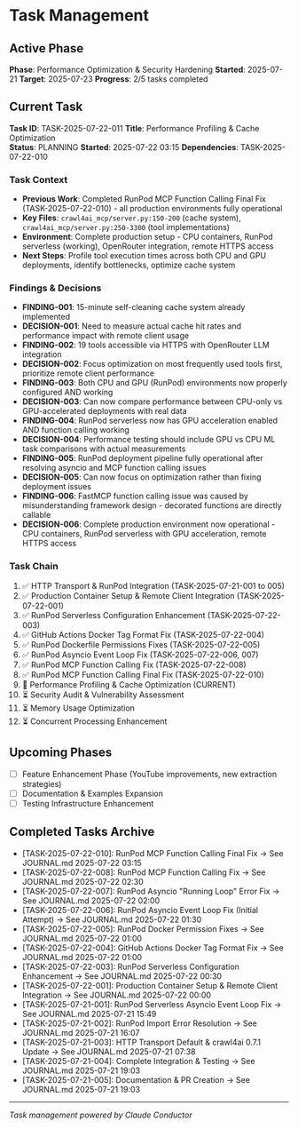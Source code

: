 # Task Management

## Active Phase
**Phase**: Performance Optimization & Security Hardening
**Started**: 2025-07-21
**Target**: 2025-07-23
**Progress**: 2/5 tasks completed

## Current Task
**Task ID**: TASK-2025-07-22-011
**Title**: Performance Profiling & Cache Optimization  
**Status**: PLANNING
**Started**: 2025-07-22 03:15
**Dependencies**: TASK-2025-07-22-010

### Task Context
<!-- Critical information needed to resume this task -->
- **Previous Work**: Completed RunPod MCP Function Calling Final Fix (TASK-2025-07-22-010) - all production environments fully operational
- **Key Files**: `crawl4ai_mcp/server.py:150-200` (cache system), `crawl4ai_mcp/server.py:250-3300` (tool implementations)
- **Environment**: Complete production setup - CPU containers, RunPod serverless (working), OpenRouter integration, remote HTTPS access
- **Next Steps**: Profile tool execution times across both CPU and GPU deployments, identify bottlenecks, optimize cache system

### Findings & Decisions
- **FINDING-001**: 15-minute self-cleaning cache system already implemented
- **DECISION-001**: Need to measure actual cache hit rates and performance impact with remote client usage
- **FINDING-002**: 19 tools accessible via HTTPS with OpenRouter LLM integration 
- **DECISION-002**: Focus optimization on most frequently used tools first, prioritize remote client performance
- **FINDING-003**: Both CPU and GPU (RunPod) environments now properly configured AND working
- **DECISION-003**: Can now compare performance between CPU-only vs GPU-accelerated deployments with real data
- **FINDING-004**: RunPod serverless now has GPU acceleration enabled AND function calling working
- **DECISION-004**: Performance testing should include GPU vs CPU ML task comparisons with actual measurements
- **FINDING-005**: RunPod deployment pipeline fully operational after resolving asyncio and MCP function calling issues
- **DECISION-005**: Can now focus on optimization rather than fixing deployment issues
- **FINDING-006**: FastMCP function calling issue was caused by misunderstanding framework design - decorated functions are directly callable
- **DECISION-006**: Complete production environment now operational - CPU containers, RunPod serverless with GPU acceleration, remote HTTPS access

### Task Chain
1. ✅ HTTP Transport & RunPod Integration (TASK-2025-07-21-001 to 005)
2. ✅ Production Container Setup & Remote Client Integration (TASK-2025-07-22-001)
3. ✅ RunPod Serverless Configuration Enhancement (TASK-2025-07-22-003)  
4. ✅ GitHub Actions Docker Tag Format Fix (TASK-2025-07-22-004)
5. ✅ RunPod Dockerfile Permissions Fixes (TASK-2025-07-22-005)
6. ✅ RunPod Asyncio Event Loop Fix (TASK-2025-07-22-006, 007)
7. ✅ RunPod MCP Function Calling Fix (TASK-2025-07-22-008)
8. ✅ RunPod MCP Function Calling Final Fix (TASK-2025-07-22-010)
9. 🔄 Performance Profiling & Cache Optimization (CURRENT)
10. ⏳ Security Audit & Vulnerability Assessment
11. ⏳ Memory Usage Optimization
12. ⏳ Concurrent Processing Enhancement

## Upcoming Phases
<!-- Future work not yet started -->
- [ ] Feature Enhancement Phase (YouTube improvements, new extraction strategies)
- [ ] Documentation & Examples Expansion
- [ ] Testing Infrastructure Enhancement

## Completed Tasks Archive
<!-- Recent completions for quick reference -->
- [TASK-2025-07-22-010]: RunPod MCP Function Calling Final Fix → See JOURNAL.md 2025-07-22 03:15
- [TASK-2025-07-22-008]: RunPod MCP Function Calling Fix → See JOURNAL.md 2025-07-22 02:30
- [TASK-2025-07-22-007]: RunPod Asyncio "Running Loop" Error Fix → See JOURNAL.md 2025-07-22 02:00
- [TASK-2025-07-22-006]: RunPod Asyncio Event Loop Fix (Initial Attempt) → See JOURNAL.md 2025-07-22 01:30
- [TASK-2025-07-22-005]: RunPod Docker Permission Fixes → See JOURNAL.md 2025-07-22 01:00
- [TASK-2025-07-22-004]: GitHub Actions Docker Tag Format Fix → See JOURNAL.md 2025-07-22 01:00
- [TASK-2025-07-22-003]: RunPod Serverless Configuration Enhancement → See JOURNAL.md 2025-07-22 00:30
- [TASK-2025-07-22-001]: Production Container Setup & Remote Client Integration → See JOURNAL.md 2025-07-22 00:00
- [TASK-2025-07-21-001]: RunPod Serverless Asyncio Event Loop Fix → See JOURNAL.md 2025-07-21 15:49
- [TASK-2025-07-21-002]: RunPod Import Error Resolution → See JOURNAL.md 2025-07-21 16:07
- [TASK-2025-07-21-003]: HTTP Transport Default & crawl4ai 0.7.1 Update → See JOURNAL.md 2025-07-21 07:38
- [TASK-2025-07-21-004]: Complete Integration & Testing → See JOURNAL.md 2025-07-21 19:03
- [TASK-2025-07-21-005]: Documentation & PR Creation → See JOURNAL.md 2025-07-21 19:03

---

*Task management powered by Claude Conductor*